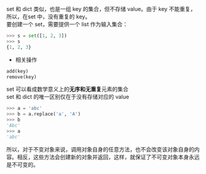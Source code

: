 set 和 dict 类似，也是一组 key 的集合，但不存储 value。由于 key 不能重复，所以，在set 中，没有重复的 key。  
要创建一个 set，需要提供一个 list 作为输入集合：  
```python
>>> s = set([1, 2, 3])
>>> s
{1, 2, 3}
```
- 相关操作
```python
add(key)
remove(key)
```
set 可以看成数学意义上的**无序和无重复**元素的集合  
set 和 dict 的唯一区别仅在于没有存储对应的 value  
```python
>>> a = 'abc'
>>> b = a.replace('a', 'A')
>>> b
'Abc'
>>> a
'abc'
```
所以，对于不变对象来说，调用对象自身的任意方法，也不会改变该对象自身的内容。相反，这些方法会创建新的对象并返回，这样，就保证了不可变对象本身永远是不可变的。